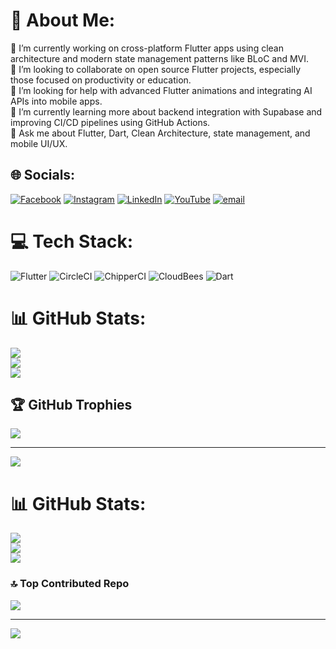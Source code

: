# 💫 About Me:
🔭 I’m currently working on cross-platform Flutter apps using clean architecture and modern state management patterns like BLoC and MVI.<br>👯 I’m looking to collaborate on open source Flutter projects, especially those focused on productivity or education.<br>🤝 I’m looking for help with advanced Flutter animations and integrating AI APIs into mobile apps.<br>🌱 I’m currently learning more about backend integration with Supabase and improving CI/CD pipelines using GitHub Actions.<br>💬 Ask me about Flutter, Dart, Clean Architecture, state management, and mobile UI/UX.


## 🌐 Socials:
[![Facebook](https://img.shields.io/badge/Facebook-%231877F2.svg?logo=Facebook&logoColor=white)]([[https://facebook.com/https://www.facebook.com/shozanabdelrahman/](https://www.facebook.com/share/14Enjijjgt6/?mibextid=wwXIfr)](https://www.facebook.com/share/14Enjijjgt6/?mibextid=wwXIfr)) [![Instagram](https://img.shields.io/badge/Instagram-%23E4405F.svg?logo=Instagram&logoColor=white)](https://instagram.com/https://www.instagram.com/7am_o/) [![LinkedIn](https://img.shields.io/badge/LinkedIn-%230077B5.svg?logo=linkedin&logoColor=white)](https://linkedin.com/in/https://www.linkedin.com/in/mohamed-sameh-a9660a259/) [![YouTube](https://img.shields.io/badge/YouTube-%23FF0000.svg?logo=YouTube&logoColor=white)](https://youtube.com/@hamosameh1198)  [![email](https://img.shields.io/badge/Email-D14836?logo=gmail&logoColor=white)](mailto:hmoosameh@gmail.com) 

# 💻 Tech Stack:
![Flutter](https://img.shields.io/badge/Flutter-%2302569B.svg?style=for-the-badge&logo=Flutter&logoColor=white) ![CircleCI](https://img.shields.io/badge/circleci-%23161616.svg?style=for-the-badge&logo=circleci&logoColor=white) ![ChipperCI](https://img.shields.io/badge/chipperci-1e394e.svg?style=for-the-badge&logo=chipperci&logoColor=white) ![CloudBees](https://img.shields.io/badge/CloudBees-1997B5&?logo=cloudbees&logoColor=white&style=for-the-badge) ![Dart](https://img.shields.io/badge/dart-%230175C2.svg?style=for-the-badge&logo=dart&logoColor=white)
# 📊 GitHub Stats:
![](https://github-readme-stats.vercel.app/api?username=muhammedsameh7788&theme=dark&hide_border=false&include_all_commits=true&count_private=true)<br/>
![](https://nirzak-streak-stats.vercel.app/?user=muhammedsameh7788&theme=dark&hide_border=false)<br/>
![](https://github-readme-stats.vercel.app/api/top-langs/?username=muhammedsameh7788&theme=dark&hide_border=false&include_all_commits=true&count_private=true&layout=compact)

## 🏆 GitHub Trophies
![](https://github-profile-trophy.vercel.app/?username=muhammedsameh7788&theme=radical&no-frame=false&no-bg=true&margin-w=4)

---
[![](https://visitcount.itsvg.in/api?id=muhammedsameh7788&icon=0&color=0)](https://visitcount.itsvg.in)

<!-- Proudly created with GPRM ( https://gprm.itsvg.in ) -->
# 📊 GitHub Stats:
![](https://github-readme-stats.vercel.app/api?username=muhammedsameh7788&theme=dark&hide_border=false&include_all_commits=false&count_private=false)<br/>
![](https://nirzak-streak-stats.vercel.app/?user=muhammedsameh7788&theme=dark&hide_border=false)<br/>
![](https://github-readme-stats.vercel.app/api/top-langs/?username=muhammedsameh7788&theme=dark&hide_border=false&include_all_commits=false&count_private=false&layout=compact)

### 🔝 Top Contributed Repo
![](https://github-contributor-stats.vercel.app/api?username=muhammedsameh7788&limit=5&theme=dark&combine_all_yearly_contributions=true)

---
[![](https://visitcount.itsvg.in/api?id=muhammedsameh7788&icon=0&color=0)](https://visitcount.itsvg.in)

<!-- Proudly created with GPRM ( https://gprm.itsvg.in ) -->
